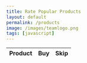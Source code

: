 ```yaml
---
title: Rate Popular Products
layout: default
permalink: /products
image: /images/teamlogo.png
tags: [javascript]
---
```


<!-- HTML table fragment for page -->
<table>
  <thead>
  <tr>
    <th>Product</th>
    <th>Buy</th>
    <th>Skip</th>
  </tr>
  </thead>
  <tbody id="result">
    <!-- javascript generated data -->
  </tbody>
</table>

<!-- Script is layed out in a sequence (without a function) and will execute when page is loaded -->
<script>

  // prepare HTML defined "result" container for new output
  const resultContainer = document.getElementById("result");

  // keys for product reactions
  const BUY = "Buy";
  const SKIP = "Skip";

  // prepare fetch urls
  // const url = "https://flask.nighthawkcodingsociety.com/api/products";
  const url = "https://vase.nighthawkcoders.tk/api/products";
  const get_url = url +"/";
  const buy_url = url + "/buy/";  
  const skip_url = url + "/skip/";  

  // prepare fetch GET options
  const options = {
    method: 'GET', // *GET, POST, PUT, DELETE, etc.
    mode: 'cors', // no-cors, *cors, same-origin
    cache: 'default', // *default, no-cache, reload, force-cache, only-if-cached
    credentials: 'same-origin', // include, same-origin, omit
    headers: {
      'Content-Type': 'application/json'
      // 'Content-Type': 'application/x-www-form-urlencoded',
    },
  };
  // prepare fetch PUT options, clones with JS Spread Operator (...)
  const put_options = {...options, method: 'PUT'}; // clones and replaces method

  // fetch the API
  fetch(get_url, options)
    // response is a RESTful "promise" on any successful fetch
    .then(response => {
      // check for response errors
      if (response.status !== 200) {
          error('GET API response failure: ' + response.status);
          return;
      }
      // valid response will have JSON data
      response.json().then(data => {
          console.log(data);
          for (const row of data) {
            // make "tr element" for each "row of data"
            const tr = document.createElement("tr");
            
            // td for product cell
            const product = document.createElement("td");
              product.innerHTML = row.id + ". " + row.product;  // add fetched data to innerHTML

            // td for buy cell with onclick actions
            const buy = document.createElement("td");
              const buy_but = document.createElement('button');
              buy_but.id = BUY+row.id   // establishes a buy JS id for cell
              buy_but.innerHTML = row.buy;  // add fetched "buy count" to innerHTML
              buy_but.onclick = function () {
                // onclick function call with "like parameters"
                reaction(BUY, like_url+row.id, buy_but.id);  
              };
              buy.appendChild(buy_but);  // add "buy button" to buy cell

            // td for skip cell with onclick actions
            const skip = document.createElement("td");
              const skip_but = document.createElement('button');
              skip_but.id = SKIP+row.id  // establishes a skip JS id for cell
              skip_but.innerHTML = row.skip;  // add fetched "skip count" to innerHTML
              skip_but.onclick = function () {
                // onclick function call with "skip parameters"
                reaction(SKIP, skip_url+row.id, skip_but.id);  
              };
              skip.appendChild(skip_but);  // add "skip button" to skip cell
             
            // this builds ALL td's (cells) into tr (row) element
            tr.appendChild(product);
            tr.appendChild(buy);
            tr.appendChild(skip);

            // this adds all the tr (row) work above to the HTML "result" container
            resultContainer.appendChild(tr);
          }
      })
  })
  // catch fetch errors (ie Nginx ACCESS to server blocked)
  .catch(err => {
    error(err + " " + get_url);
  });

  // Reaction function to likes or skips user actions
  function reaction(type, put_url, elemID) {

    // fetch the API
    fetch(put_url, put_options)
    // response is a RESTful "promise" on any successful fetch
    .then(response => {
      // check for response errors
      if (response.status !== 200) {
          error("PUT API response failure: " + response.status)
          return;  // api failure
      }
      // valid response will have JSON data
      response.json().then(data => {
          console.log(data);
          // Likes or skips updated/incremented
          if (type === BUY) // like data element
            document.getElementById(elemID).innerHTML = data.buy;  // fetched buy data assigned to buy Document Object Model (DOM)
          else if (type === SKIP) // skip data element
            document.getElementById(elemID).innerHTML = data.skip;  // fetched skip data assigned to skip Document Object Model (DOM)
          else
            error("unknown type: " + type);  // should never occur
      })
    })
    // catch fetch errors (ie Nginx ACCESS to server blocked)
    .catch(err => {
      error(err + " " + put_url);
    });
    
  }

  // Something went wrong with actions or responses
  function error(err) {
    // log as Error in console
    console.error(err);
    // append error to resultContainer
    const tr = document.createElement("tr");
    const td = document.createElement("td");
    td.innerHTML = err;
    tr.appendChild(td);
    resultContainer.appendChild(tr);
  }

</script>
